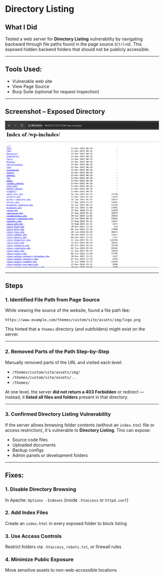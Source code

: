 # Directory Listing

##  What I Did
Tested a web server for **Directory Listing** vulnerability by navigating backward through file paths found in the page source (`Ctrl+U`). This exposed hidden backend folders that should not be publicly accessible.

---

##  Tools Used:
- Vulnerable web site
- View Page Source 
- Burp Suite (optional for request inspection)

---

##  Screenshot – Exposed Directory 
![dl](../images/dl.jpg)

---

## Steps

### 1. Identified File Path from Page Source

While viewing the source of the website, found a file path like:
```
https://www.example.com/themes/custom/site/assets/img/logo.png
```

This hinted that a `themes` directory (and subfolders) might exist on the server.

---

### 2. Removed Parts of the Path Step-by-Step

Manually removed parts of the URL and visited each level:

- `/themes/custom/site/assets/img/`
- `/themes/custom/site/assets/`
.
.
- `/themes/`

 At one level, the server **did not return a 403 Forbidden** or redirect — instead, it **listed all files and folders** present in that directory.

---

### 3. Confirmed Directory Listing Vulnerability

If the server allows browsing folder contents (without an `index.html` file or access restriction), it's vulnerable to **Directory Listing**. This can expose:

- Source code files
- Uploaded documents
- Backup configs
- Admin panels or development folders

---

## Fixes:

### 1. **Disable Directory Browsing**
   In Apache: `Options -Indexes` (inside `.htaccess` or `httpd.conf`)

### 2. **Add Index Files**
   Create an `index.html` in every exposed folder to block listing

### 3. **Use Access Controls**
   Restrict folders via `.htaccess`, `robots.txt`, or firewall rules

### 4. **Minimize Public Exposure**
   Move sensitive assets to non-web-accessible locations
